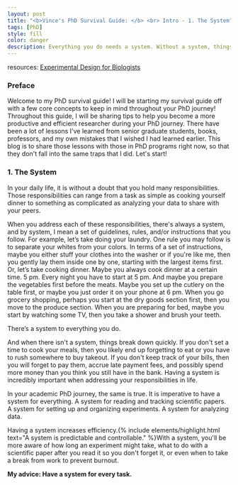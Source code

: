 ```yaml
---
layout: post
title: "<b>Vince's PhD Survival Guide: </b> <br> Intro - 1. The System"
tags: [PhD]
style: fill
color: danger
description: Everything you do needs a system. Without a system, things break down.
---
```

resources: [Experimental Design for Biologists](https://www.amazon.com/Experimental-Design-Biologists-Second-David/dp/1621820416)

### Preface ###

Welcome to my PhD survival guide! I will be starting my survival guide off with a few core concepts to keep in mind throughout your PhD journey! Throughout this guide, I will be sharing tips to help you become a more productive and efficient researcher during your PhD journey. There have been a lot of lessons I've learned from senior graduate students, books, professors, and my own mistakes that I wished I had learned earlier. This blog is to share those lessons with those in PhD programs right now, so that they don't fall into the same traps that I did. Let's start!

### 1. The System ###

In your daily life, it is without a doubt that you hold many responsibilities. Those responsibilities can range from a task as simple as cooking yourself dinner to something as complicated as analyzing your data to share with your peers. 

When you address each of these responsibilities, there's always a system, and by system, I mean a set of guidelines, rules, and/or instructions that you follow. For example, let’s take doing your laundry. One rule you may follow is to separate your whites from your colors. In terms of a set of instructions, maybe you either stuff your clothes into the washer or if you're like me, then you gently lay them inside one by one, starting with the largest items first. Or, let’s take cooking dinner. Maybe you always cook dinner at a certain time. 5 pm. Every night you have to start at 5 pm. And maybe you prepare the vegetables first before the meats. Maybe you set up the cutlery on the table first, or maybe you just order it on your phone at 6 pm. When you go grocery shopping, perhaps you start at the dry goods section first, then you move to the produce section. When you are preparing for bed, maybe you start by watching some TV, then you take a shower and brush your teeth.

There’s a system to everything you do. 

And when there isn't a system, things break down quickly. If you don't set a time to cook your meals, then you likely end up forgetting to eat or you have to rush somewhere to buy takeout.  If you don't keep track of your bills, then you will forget to pay them, accrue late payment fees, and possibly spend more money than you think you still have in the bank. Having a system is incredibly important when addressing your responsibilities in life. 

In your academic PhD journey, the same is true. It is imperative to have a system for everything. A system for reading and tracking scientific papers. A system for setting up and organizing experiments. A system for analyzing data. 

Having a system increases efficiency.{% include elements/highlight.html text="A system is predictable and controllable." %}With a system, you'll be more aware of how long an experiment might take, what to do with a scientific paper after you read it so you don't forget it, or even when to take a break from work to prevent burnout. 

**My advice: Have a system for every task.**
